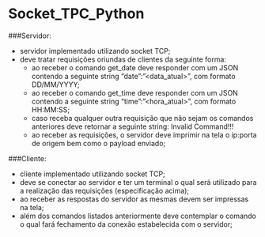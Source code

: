 # Socket_TPC_Python

###Servidor:

- servidor implementado utilizando socket TCP;
- deve tratar requisições oriundas de clientes da seguinte forma:
     - ao receber o comando get_date deve responder com um JSON contendo a
seguinte string “date”:”<data_atual>”, com formato DD/MM/YYYY;
     - ao receber o comando get_time deve responder com um JSON contendo a
seguinte string “time”:”<hora_atual>”, com formato HH:MM:SS;
     - caso receba qualquer outra requisição que não sejam os comandos anteriores
deve retornar a seguinte string: Invalid Command!!!
     - ao receber as requisições, o servidor deve imprimir na tela o ip:porta de origem
bem como o payload enviado;

###Cliente:

- cliente implementado utilizando socket TCP;
- deve se conectar ao servidor e ter um terminal o qual será utilizado para a
realização das requisições (especificação acima);
- ao receber as respostas do servidor as mesmas devem ser impressas na tela;
- além dos comandos listados anteriormente deve contemplar o comando <exit> o
qual fará fechamento da conexão estabelecida com o servidor;
